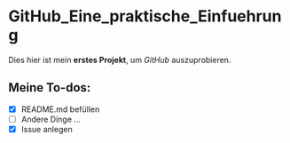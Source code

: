 # GitHub_Eine_praktische_Einfuehrung
Dies hier ist mein **erstes Projekt**, um *GitHub* auszuprobieren.

## Meine To-dos:
- [x] README.md befüllen
- [ ] Andere Dinge ...
- [x] Issue anlegen
